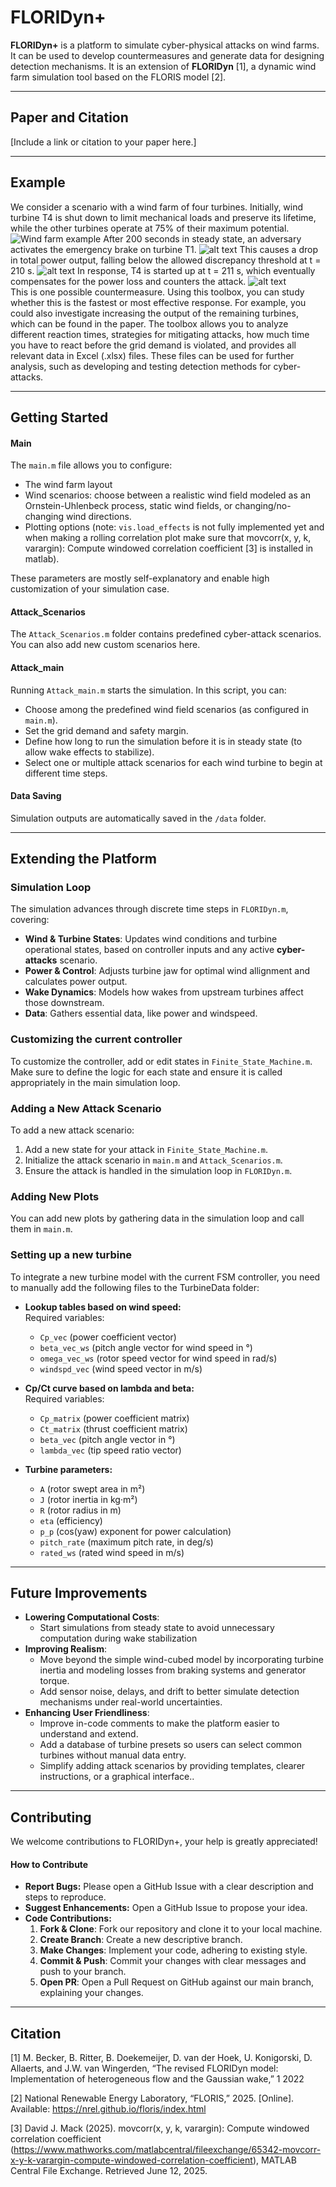 # FLORIDyn+

**FLORIDyn+** is a platform to simulate cyber-physical attacks on wind farms. It can be used to develop countermeasures and generate data for designing detection mechanisms. It is an extension of **FLORIDyn** [1], a dynamic wind farm simulation tool based on the FLORIS model [2].

---

## Paper and Citation

[Include a link or citation to your paper here.]

---
## Example
We consider a scenario with a wind farm of four turbines. Initially, wind turbine T4 is shut down to limit mechanical loads and preserve its lifetime, while the other turbines operate at 75% of their maximum potential. 
![Wind farm example](./FLORIDyn+/Data/Example_plots/image.png)
After 200 seconds in steady state, an adversary activates the emergency brake on turbine T1.
![alt text](./FLORIDyn+/Data/Example_plots/image-2.png)
This causes a drop in total power output, falling below the allowed discrepancy threshold at t = 210 s.
![alt text](./FLORIDyn+/Data/Example_plots/power.jpg)
In response, T4 is started up at t = 211 s, which eventually compensates for the power loss and counters the attack.
![alt text](./FLORIDyn+/Data/Example_plots/image-2.png)  
This is one possible countermeasure. Using this toolbox, you can study whether this is the fastest or most effective response. For example, you could also investigate increasing the output of the remaining turbines, which can be found in the paper. The toolbox allows you to analyze different reaction times, strategies for mitigating attacks, how much time you have to react before the grid demand is violated, and provides all relevant data in Excel (.xlsx) files. These files can be used for further analysis, such as developing and testing detection methods for cyber-attacks.

---

## Getting Started


#### Main

The `main.m` file allows you to configure:
- The wind farm layout
- Wind scenarios: choose between a realistic wind field modeled as an Ornstein-Uhlenbeck process, static wind fields, or changing/no-changing wind directions.
- Plotting options (note: `vis.load_effects` is not fully implemented yet and when making a rolling correlation plot make sure that movcorr(x, y, k, varargin): Compute windowed correlation coefficient [3] is installed in matlab).

These parameters are mostly self-explanatory and enable high customization of your simulation case.


#### Attack_Scenarios

The `Attack_Scenarios.m` folder contains predefined cyber-attack scenarios. You can also add new custom scenarios here.

#### Attack_main

Running `Attack_main.m` starts the simulation. In this script, you can:
- Choose among the predefined wind field scenarios (as configured in `main.m`).
- Set the grid demand and safety margin.
- Define how long to run the simulation before it is in steady state  (to allow wake effects to stabilize).
- Select one or multiple attack scenarios for each wind turbine to begin at different time steps.

#### Data Saving
Simulation outputs are automatically saved in the `/data` folder. 

---

## Extending the Platform

### Simulation Loop
The simulation advances through discrete time steps in `FLORIDyn.m`, covering:
- **Wind & Turbine States**: Updates wind conditions and turbine operational states, based on controller inputs and any active **cyber-attacks** scenario.
- **Power & Control**: Adjusts turbine jaw for optimal wind allignment and calculates power output.
- **Wake Dynamics**: Models how wakes from upstream turbines affect those downstream.
- **Data**: Gathers essential data, like power and windspeed.

### Customizing the current controller
To customize the controller, add or edit states in `Finite_State_Machine.m`. Make sure to define the logic for each state and ensure it is called appropriately in the main simulation loop.

### Adding a New Attack Scenario
To add a new attack scenario:
1. Add a new state for your attack in `Finite_State_Machine.m`.
2. Initialize the attack scenario in `main.m` and `Attack_Scenarios.m`.
3. Ensure the attack is handled in the simulation loop in `FLORIDyn.m`.


### Adding New Plots
You can add new plots by gathering data in the simulation loop and call them in `main.m`.

### Setting up a new turbine
To integrate a new turbine model with the current FSM controller, you need to manually add the following files to the TurbineData folder:

- **Lookup tables based on wind speed:**  
  Required variables:  
  - `Cp_vec` (power coefficient vector)  
  - `beta_vec_ws` (pitch angle vector for wind speed in °)  
  - `omega_vec_ws` (rotor speed vector for wind speed in rad/s)  
  - `windspd_vec` (wind speed vector in m/s)

- **Cp/Ct curve based on lambda and beta:**  
  Required variables:  
  - `Cp_matrix` (power coefficient matrix)  
  - `Ct_matrix` (thrust coefficient matrix)  
  - `beta_vec` (pitch angle vector in °)  
  - `lambda_vec` (tip speed ratio vector)

- **Turbine parameters:**  
  - `A` (rotor swept area in m²)  
  - `J` (rotor inertia in kg·m²)  
  - `R` (rotor radius in m)  
  - `eta` (efficiency)  
  - `p_p` (cos(yaw) exponent for power calculation)  
  - `pitch_rate` (maximum pitch rate, in deg/s)  
  - `rated_ws` (rated wind speed in m/s)

---

## Future Improvements

- **Lowering Computational Costs**: 
  - Start simulations from steady state to avoid unnecessary computation during wake stabilization
- **Improving Realism**:
  - Move beyond the simple wind-cubed model by incorporating turbine inertia and modeling losses from braking systems and generator torque.
  - Add sensor noise, delays, and drift to better simulate detection mechanisms under real-world uncertainties.
- **Enhancing User Friendliness**:
  - Improve in-code comments to make the platform easier to understand and extend.
  - Add a database of turbine presets so users can select common turbines without manual data entry.
  - Simplify adding attack scenarios by providing templates, clearer instructions, or a graphical interface..
---

## Contributing
We welcome contributions to FLORIDyn+, your help is greatly appreciated!
#### How to Contribute
- **Report Bugs:** Please open a GitHub Issue with a clear description and steps to reproduce.
- **Suggest Enhancements:** Open a GitHub Issue to propose your idea.
- **Code Contributions:** 
    1. **Fork & Clone**: Fork our repository and clone it to your local machine.
    2. **Create Branch**: Create a new descriptive branch.
    3. **Make Changes**: Implement your code, adhering to existing style.
    4. **Commit & Push**: Commit your changes with clear messages and push to your branch.
    5. **Open PR**: Open a Pull Request on GitHub against our main branch, explaining your changes.
---
## Citation
[1] M. Becker, B. Ritter, B. Doekemeijer, D. van der Hoek, U. Konigorski, D. Allaerts, and J.W. van Wingerden, “The revised FLORIDyn model: Implementation of heterogeneous flow and the Gaussian wake,” 1 2022

[2] National Renewable Energy Laboratory, “FLORIS,” 2025. [Online].
Available: https://nrel.github.io/floris/index.html

[3] David J. Mack (2025). movcorr(x, y, k, varargin): Compute windowed correlation coefficient (https://www.mathworks.com/matlabcentral/fileexchange/65342-movcorr-x-y-k-varargin-compute-windowed-correlation-coefficient), MATLAB Central File Exchange. Retrieved June 12, 2025.

